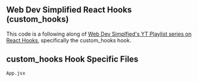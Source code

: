 ## Web Dev Simplified React Hooks (custom_hooks)

This code is a following along of [Web Dev Simplfied's YT Playlist series on React Hooks](https://www.youtube.com/playlist?list=PLZlA0Gpn_vH8EtggFGERCwMY5u5hOjf-h), specifically the custom_hooks hook.

## custom_hooks Hook Specific Files

```
App.jsx
```
